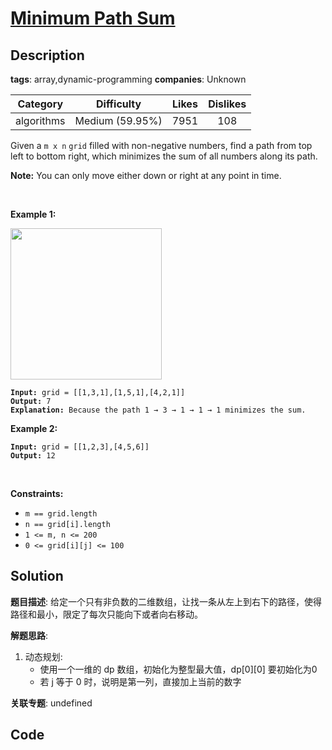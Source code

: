# [Minimum Path Sum](https://leetcode.com/problems/minimum-path-sum/description/)

## Description

**tags**: array,dynamic-programming
**companies**: Unknown

| Category | Difficulty | Likes | Dislikes |
| :------: | :--------: | :---: | :------: |
| algorithms | Medium (59.95%) | 7951 | 108 |

<p>Given a <code>m x n</code> <code>grid</code> filled with non-negative numbers, find a path from top left to bottom right, which minimizes the sum of all numbers along its path.</p>

<p><strong>Note:</strong> You can only move either down or right at any point in time.</p>

<p>&nbsp;</p>
<p><strong>Example 1:</strong></p>
<img alt="" src="https://assets.leetcode.com/uploads/2020/11/05/minpath.jpg" style="width: 242px; height: 242px;" />
<pre><code><strong>Input:</strong> grid = [[1,3,1],[1,5,1],[4,2,1]]
<strong>Output:</strong> 7
<strong>Explanation:</strong> Because the path 1 &rarr; 3 &rarr; 1 &rarr; 1 &rarr; 1 minimizes the sum.</code></pre>

<p><strong>Example 2:</strong></p>

<pre><code><strong>Input:</strong> grid = [[1,2,3],[4,5,6]]
<strong>Output:</strong> 12</code></pre>

<p>&nbsp;</p>
<p><strong>Constraints:</strong></p>

<ul>
	<li><code>m == grid.length</code></li>
	<li><code>n == grid[i].length</code></li>
	<li><code>1 &lt;= m, n &lt;= 200</code></li>
	<li><code>0 &lt;= grid[i][j] &lt;= 100</code></li>
</ul>



## Solution

**题目描述**: 给定一个只有非负数的二维数组，让找一条从左上到右下的路径，使得路径和最小，限定了每次只能向下或者向右移动。

**解题思路**:

1. 动态规划:
   - 使用一个一维的 dp 数组，初始化为整型最大值，dp[0][0] 要初始化为0
   - 若 j 等于 0 时，说明是第一列，直接加上当前的数字

**关联专题**: undefined

## Code
